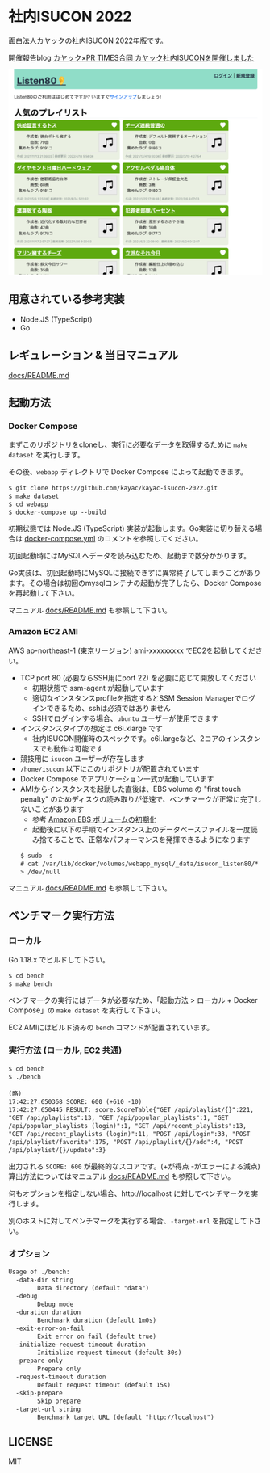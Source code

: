 # 社内ISUCON 2022

面白法人カヤックの社内ISUCON 2022年版です。

開催報告blog [カヤック×PR TIMES合同 カヤック社内ISUCONを開催しました](https://techblog.kayac.com/inhouse-isucon-2022)

![](docs/listen80.png)

## 用意されている参考実装

- Node.JS (TypeScript)
- Go

## レギュレーション & 当日マニュアル

[docs/README.md](docs/README.md)

## 起動方法

### Docker Compose

まずこのリポジトリをcloneし、実行に必要なデータを取得するために `make dataset` を実行します。

その後、`webapp` ディレクトリで Docker Compose によって起動できます。

```console
$ git clone https://github.com/kayac/kayac-isucon-2022.git
$ make dataset
$ cd webapp
$ docker-compose up --build
```

初期状態では Node.JS (TypeScript) 実装が起動します。Go実装に切り替える場合は [docker-compose.yml](webapp/docker-compose.yml) のコメントを参照してください。

初回起動時にはMySQLへデータを読み込むため、起動まで数分かかります。

Go実装は、初回起動時にMySQLに接続できずに異常終了してしまうことがあります。その場合は初回のmysqlコンテナの起動が完了したら、Docker Composeを再起動して下さい。

マニュアル [docs/README.md](docs/README.md) も参照して下さい。

### Amazon EC2 AMI

AWS ap-northeast-1 (東京リージョン) ami-xxxxxxxxx でEC2を起動してください。

- TCP port 80 (必要ならSSH用にport 22) を必要に応じて開放してください
  - 初期状態で ssm-agent が起動しています
  - 適切なインスタンスprofileを指定するとSSM Session Managerでログインできるため、sshは必須ではありません
  - SSHでログインする場合、`ubuntu` ユーザーが使用できます
- インスタンスタイプの想定は c6i.xlarge です
  - 社内ISUCON開催時のスペックです。c6i.largeなど、2コアのインスタンスでも動作は可能です
- 競技用に `isucon` ユーザーが存在します
- `/home/isucon` 以下にこのリポジトリが配置されています
- Docker Compose でアプリケーション一式が起動しています
- AMIからインスタンスを起動した直後は、EBS volume の "first touch penalty" のためディスクの読み取りが低速で、ベンチマークが正常に完了しないことがあります
  - 参考 [Amazon EBS ボリュームの初期化](https://docs.aws.amazon.com/ja_jp/AWSEC2/latest/UserGuide/ebs-initialize.html)
  - 起動後に以下の手順でインスタンス上のデータベースファイルを一度読み捨てることで、正常なパフォーマンスを発揮できるようになります
  ```console
  $ sudo -s
  # cat /var/lib/docker/volumes/webapp_mysql/_data/isucon_listen80/* > /dev/null
  ```

マニュアル [docs/README.md](docs/README.md) も参照して下さい。

## ベンチマーク実行方法

### ローカル

Go 1.18.x でビルドして下さい。

```console
$ cd bench
$ make bench
```

ベンチマークの実行にはデータが必要なため、「起動方法 > ローカル + Docker Compose」の `make dataset` を実行して下さい。

EC2 AMIにはビルド済みの `bench` コマンドが配置されています。

### 実行方法 (ローカル, EC2 共通)

```console
$ cd bench
$ ./bench

(略)
17:42:27.650368 SCORE: 600 (+610 -10)
17:42:27.650445 RESULT: score.ScoreTable{"GET /api/playlist/{}":221, "GET /api/playlists":13, "GET /api/popular_playlists":1, "GET /api/popular_playlists (login)":1, "GET /api/recent_playlists":13, "GET /api/recent_playlists (login)":11, "POST /api/login":33, "POST /api/playlist/favorite":175, "POST /api/playlist/{}/add":4, "POST /api/playlist/{}/update":3}
```

出力される `SCORE: 600` が最終的なスコアです。(+が得点 -がエラーによる減点)
算出方法についてはマニュアル [docs/README.md](docs/README.md) も参照して下さい。

何もオプションを指定しない場合、http://localhost に対してベンチマークを実行します。

別のホストに対してベンチマークを実行する場合、`-target-url` を指定して下さい。

### オプション

```
Usage of ./bench:
  -data-dir string
        Data directory (default "data")
  -debug
        Debug mode
  -duration duration
        Benchmark duration (default 1m0s)
  -exit-error-on-fail
        Exit error on fail (default true)
  -initialize-request-timeout duration
        Initialize request timeout (default 30s)
  -prepare-only
        Prepare only
  -request-timeout duration
        Default request timeout (default 15s)
  -skip-prepare
        Skip prepare
  -target-url string
        Benchmark target URL (default "http://localhost")
```


## LICENSE

MIT
